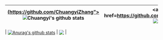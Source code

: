 

| <a href="https://github.com/ChuangyiZhang">(https://github.com/ChuangyiZhang"><img align="center" src="https://github-readme-stats.vercel.app/api?username=ChuangyiZhang&show_icons=true&include_all_commits=true&theme=buefy&hide_border=true&count_private=true" alt="Chuangyi's github stats" /></a> | <a href=https://github.com/ChuangyiZhang"><img align="center" src="https://github-readme-stats.vercel.app/api/top-langs/?username=ChuangyiZhang&layout=compact&theme=buefy&hide_border=true&count_private=true" /></a> |
| ------------- | ------------- |
  
| <a href="https://github.com/ChuangyiZhang"><img align="center" src="https://github-readme-stats.vercel.app/api?username=ChuangyiZhang&show_icons=true&include_all_commits=true&theme=buefy&hide_border=true&count_private=true" alt="Anurag's github stats" /></a> | <a href="https://github.com/ChuangyiZhang"><img align="center" src="https://github-readme-stats.vercel.app/api/top-langs/?username=ChuangyiZhang&layout=compact&theme=buefy&hide_border=true&count_private=true" /></a> |

